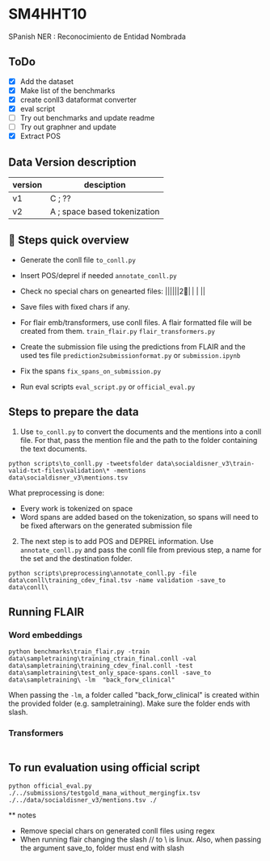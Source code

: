 # SM4HHT10

SPanish NER : Reconocimiento de Entidad Nombrada


## ToDo


- [x] Add the dataset
- [x] Make list of the benchmarks
- [x] create conll3 dataformat converter 
- [x] eval script
- [ ] Try out benchmarks and update readme
- [ ] Try out graphner and update
- [x] Extract POS 

## Data Version description

|version|desciption|
|---|---|
|v1|C ; ??|
|v2|A ; space based tokenization |


## 🥘 Steps quick overview
- Generate the conll file `to_conll.py`
- Insert POS/deprel if needed `annotate_conll.py`
- Check no special chars on genearted files: ⁩|⁦|⁦|⁦|⁦|⁦|2⃣| | |
‍|⁦| 

- Save files with fixed chars if any.
- For flair emb/transformers, use conll files. A flair formatted file will be created from them. `train_flair.py` `flair_transformers.py`
- Create the submission file using the predictions from FLAIR and the used tes file `prediction2submissionformat.py` or `submission.ipynb`
- Fix the spans `fix_spans_on_submission.py`
- Run eval scripts `eval_script.py` or `official_eval.py`

## Steps to prepare the data

1. Use `to_conll.py` to convert the documents and the mentions into a conll file. For that, pass the mention file and the path to the folder containing the text documents. 
```
python scripts\to_conll.py -tweetsfolder data\socialdisner_v3\train-valid-txt-files\validation\* -mentions data\socialdisner_v3\mentions.tsv
```
What preprocessing is done:  
- Every work is tokenized on space
- Word spans are added based on the tokenization, so spans will need to be fixed afterwars on the generated submission file

2. The next step is to add POS and DEPREL information. Use `annotate_conll.py` and pass the conll file from previous step, a name for the set and the destination folder.
```
python scripts\preprocessing\annotate_conll.py -file data\conll\training_cdev_final.tsv -name validation -save_to data\conll\
```

## Running FLAIR
### Word embeddings
```
python benchmarks\train_flair.py -train data\sampletraining\training_ctrain_final.conll -val data\sampletraining\training_cdev_final.conll -test data\sampletraining\test_only_space-spans.conll -save_to data\sampletraining\ -lm  "back_forw_clinical" 
```

When passing the `-lm`, a folder called "back_forw_clinical" is created within the provided folder (e.g. sampletraining\). Make sure the folder ends with slash.

### Transformers
```
```

## To run evaluation using official script

```
python official_eval.py ./../submissions/testgold_mana_without_mergingfix.tsv ./../data/socialdisner_v3/mentions.tsv ./
```


** notes
- Remove special chars on generated conll files using regex
- When running flair changing the slash // to \\ is linux. Also, when passing the argument save_to, folder must end with slash

